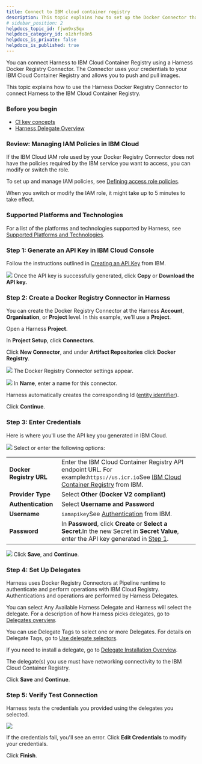 ```yaml
---
title: Connect to IBM cloud container registry
description: This topic explains how to set up the Docker Connector that uses IBM Registry.
# sidebar_position: 2
helpdocs_topic_id: fjwm9xs5qv
helpdocs_category_id: o1zhrfo8n5
helpdocs_is_private: false
helpdocs_is_published: true
---
```


You can connect Harness to IBM Cloud Container Registry using a Harness Docker Registry Connector. The Connector uses your credentials to your IBM Cloud Container Registry and allows you to push and pull images.

This topic explains how to use the Harness Docker Registry Connector to connect Harness to the IBM Cloud Container Registry.


### Before you begin

* [CI key concepts](../../../continuous-integration/get-started/key-concepts.md)
* [Harness Delegate Overview](/docs/platform/2_Delegates/delegate-concepts/delegate-overview.md)

### Review: Managing IAM Policies in IBM Cloud

If the IBM Cloud IAM role used by your Docker Registry Connector does not have the policies required by the IBM service you want to access, you can modify or switch the role.

To set up and manage IAM policies, see [Defining access role policies](https://cloud.ibm.com/docs/Registry?topic=Registry-user#user).

When you switch or modify the IAM role, it might take up to 5 minutes to take effect.

### Supported Platforms and Technologies

For a list of the platforms and technologies supported by Harness, see [Supported Platforms and Technologies](../../../get-started/supported-platforms-and-technologies.md).

### Step 1: Generate an API Key in IBM Cloud Console

Follow the instructions outlined in [Creating an API Key](https://cloud.ibm.com/docs/account?topic=account-userapikey&interface=ui#create_user_key) from IBM.

![](../static/using-ibm-registry-to-create-a-docker-connector-71.png)
Once the API key is successfully generated, click **Copy** or **Download the API key.**

### Step 2: Create a Docker Registry Connector in Harness

You can create the Docker Registry Connector at the Harness **Account**, **Organisation**, or **Project** level. In this example, we'll use a **Project**.

Open a Harness **Project**.

In **Project Setup**, click **Connectors**.

Click **New Connector**, and under **Artifact Repositories** click **Docker Registry**. 

![](../static/using-ibm-registry-to-create-a-docker-connector-72.png)
The Docker Registry Connector settings appear.

![](../static/using-ibm-registry-to-create-a-docker-connector-73.png)
In **Name**, enter a name for this connector.

Harness automatically creates the corresponding Id ([entity identifier](../../20_References/entity-identifier-reference.md)).

Click **Continue**.

### Step 3: Enter Credentials

Here is where you'll use the API key you generated in IBM Cloud.

![](../static/using-ibm-registry-to-create-a-docker-connector-74.png)
Select or enter the following options:



|  |  |
| --- | --- |
| **Docker Registry URL** | Enter the IBM Cloud Container Registry API endpoint URL. For example:`https://us.icr.io`See [IBM Cloud Container Registry](https://cloud.ibm.com/apidocs/container-registry#endpoint-url) from IBM. |
| **Provider Type** | Select **Other (Docker V2 compliant)** |
| **Authentication** | Select **Username and Password** |
| **Username** | `iamapikey`See [Authentication](https://cloud.ibm.com/docs/Registry?topic=Registry-registry_access&mhsrc=ibmsearch_a&mhq=iamapikey#registry_access_apikey_auth) from IBM. |
| **Password** | In **Password**, click **Create** or **Select a Secret**.In the new Secret in **Secret Value**, enter the API key generated in [Step 1](using-ibm-registry-to-create-a-docker-connector.md#step-1-generate-an-api-key-in-ibm-cloud-console). |

![](../static/using-ibm-registry-to-create-a-docker-connector-75.png)
Click **Save**, and **Continue**.

### Step 4: Set Up Delegates

Harness uses Docker Registry Connectors at Pipeline runtime to authenticate and perform operations with IBM Cloud Registry. Authentications and operations are performed by Harness Delegates.

You can select Any Available Harness Delegate and Harness will select the delegate. For a description of how Harness picks delegates, go to [Delegates overview](/docs/platform/2_Delegates/delegate-concepts/delegate-overview.md).

You can use Delegate Tags to select one or more Delegates. For details on Delegate Tags, go to [Use delegate selectors](/docs/platform/2_Delegates/manage-delegates/select-delegates-with-selectors.md).

If you need to install a delegate, go to [Delegate Installation Overview](/docs/platform/2_Delegates/delegate-concepts/delegate-overview.md).

The delegate(s) you use must have networking connectivity to the IBM Cloud Container Registry.

Click **Save** and **Continue**.

### Step 5: Verify Test Connection

Harness tests the credentials you provided using the delegates you selected.

![](../static/using-ibm-registry-to-create-a-docker-connector-76.png)

If the credentials fail, you'll see an error. Click **Edit Credentials** to modify your credentials.

Click **Finish**.
